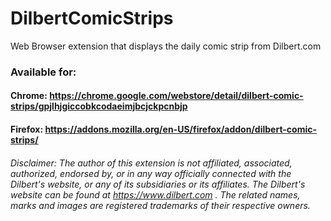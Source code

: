 # DilbertComicStrips
Web Browser extension that displays the daily comic strip from Dilbert.com

### Available for:

#### Chrome: https://chrome.google.com/webstore/detail/dilbert-comic-strips/gpjlhjgiccobkcodaeimjbcjckpcnbjp

#### Firefox: https://addons.mozilla.org/en-US/firefox/addon/dilbert-comic-strips/

###### Disclaimer: The author of this extension is not affiliated, associated, authorized, endorsed by, or in any way officially connected with the Dilbert's website, or any of its subsidiaries or its affiliates. The Dilbert's website can be found at https://www.dilbert.com . The related names, marks and images are registered trademarks of their respective owners.
